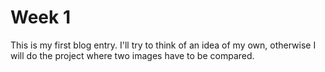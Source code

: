 # Week 1

This is my first blog entry. I'll try to think of an idea of my own, otherwise I will do the project where two images have to be compared.
